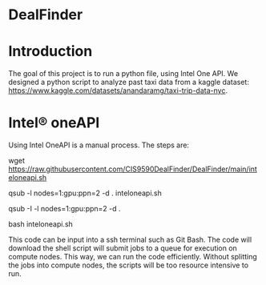# DealFinder
# Introduction
The goal of this project is to run a python file, using Intel One API. We designed a python script to analyze past taxi data from a kaggle dataset: https://www.kaggle.com/datasets/anandaramg/taxi-trip-data-nyc. 

# Intel® oneAPI
Using Intel OneAPI is a manual process. The steps are:

wget https://raw.githubusercontent.com/CIS9590DealFinder/DealFinder/main/inteloneapi.sh

qsub -l nodes=1:gpu:ppn=2 -d . inteloneapi.sh

qsub -I -l nodes=1:gpu:ppn=2 -d .

bash inteloneapi.sh 

This code can be input into a ssh terminal such as Git Bash. The code will download the shell script will submit jobs to a queue for execution on compute nodes. This way, we can run the code efficiently. Without splitting the jobs into compute nodes, the scripts will be too resource intensive to run.
